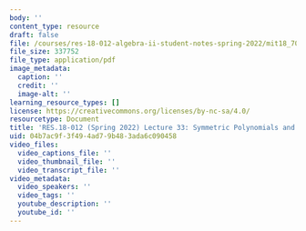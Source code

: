 ```yaml
---
body: ''
content_type: resource
draft: false
file: /courses/res-18-012-algebra-ii-student-notes-spring-2022/mit18_702s22_lec33.pdf
file_size: 337752
file_type: application/pdf
image_metadata:
  caption: ''
  credit: ''
  image-alt: ''
learning_resource_types: []
license: https://creativecommons.org/licenses/by-nc-sa/4.0/
resourcetype: Document
title: 'RES.18-012 (Spring 2022) Lecture 33: Symmetric Polynomials and the Discriminant'
uid: 04b7ac9f-3f49-4ad7-9b48-3ada6c090458
video_files:
  video_captions_file: ''
  video_thumbnail_file: ''
  video_transcript_file: ''
video_metadata:
  video_speakers: ''
  video_tags: ''
  youtube_description: ''
  youtube_id: ''
---
```

